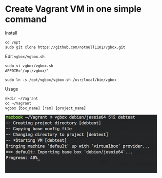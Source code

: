 # Create Vagrant VM in one simple command

Install

```
cd /opt
sudo git clone https://github.com/notnull1101/vgbox.git
```

Edit `vgbox/vgbox.sh` 

```
sudo vi vgbox/vgbox.sh
APPDIR='/opt/vgbox/'
```

```
sudo ln -s /opt/vgbox/vgbox.sh /usr/local/bin/vgbox
```
Usage 

```
mkdir ~/Vagrant
cd ~/Vagrant
vgbox [box_name] [ram] [project_name]
```
![screenshot](https://raw.githubusercontent.com/notnull1101/vgbox/master/img/img01.png)
